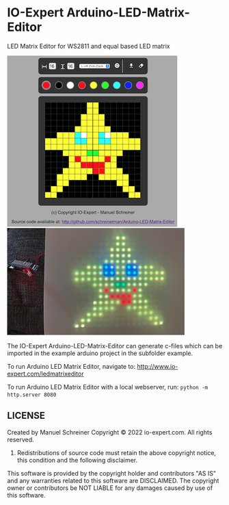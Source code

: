 # IO-Expert Arduino-LED-Matrix-Editor
LED Matrix Editor for WS2811 and equal based LED matrix

![Web UI](doc/thumb/webui.png) ![Hardware 1](doc/thumb/onhardware2.jpg) 

The IO-Expert Arduino-LED-Matrix-Editor can generate c-files which can be imported in the example arduino project in the subfolder example. 

To run Arduino LED Matrix Editor, navigate to: http://www.io-expert.com/ledmatrixeditor

To run Arduino LED Matrix Editor with a local webserver, run:
```python -m http.server 8080```

## LICENSE
Created by Manuel Schreiner
Copyright © 2022 io-expert.com. All rights reserved.

1. Redistributions of source code must retain the above copyright notice,
   this condition and the following disclaimer.

This software is provided by the copyright holder and contributors "AS IS"
and any warranties related to this software are DISCLAIMED.
The copyright owner or contributors be NOT LIABLE for any damages caused
by use of this software.
